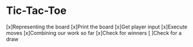 # Tic-Tac-Toe

[x]Representing the board
[x]Print the board
[x]Get player input
[x]Execute moves
[x]Combining our work so far
[x]Check for winners
[ ]Check for a draw
